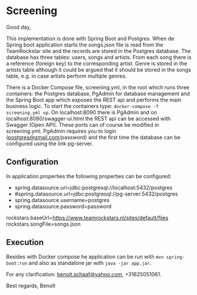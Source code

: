 # Screening #

Good day,

This implementation is done with Spring Boot and Postgres. When de Spring boot application starts the songs.json file is read from the TeamRockstar site and the records are stored in the Postgres database. The database has three tables: users, songs and artists. From each song there is a reference (foreign key) to the corresponding artist. Genre is stored in the artists table although it could be argued that it should be stored in the songs table, e.g. in case artists perform multiple genres.

There is a Docker Compose file, screening.yml, in the root which runs three containers: the Postgres database, PgAdmin for database management and the Spring Boot app which exposes the REST api and performs the main business logic. To start the containers type: `docker-compose -f screening.yml up`. On localhost:8090 there is PgAdmin and on localhost:8080/swagger-ui.html the REST api can be accessed with Swagger (Open API). These ports can of course be modified in screening.yml. PgAdmin requires you to login (postgres@gmail.com/password) and the first time the database can be configured using the link pg-server.



## Configuration ##

In application.properties the following properties can be configured:

- spring.datasource.url=jdbc:postgresql://localhost:5432/postgres
- #spring.datasource.url=jdbc:postgresql://pg-server:5432/postgres
- spring.datasource.username=postgres
- spring.datasource.password=password
 
rockstars.baseUrl=https://www.teamrockstars.nl/sites/default/files
rockstars.songFile=songs.json



## Execution ##

Besides with Docker compose he application can be run with `mvn spring-boot:run` and also as standalone jar with `java -jar app.jar`.
 

For any clarification: benoit.schaaf@yahoo.com, +31625051061.

Best regards,
Benoît

